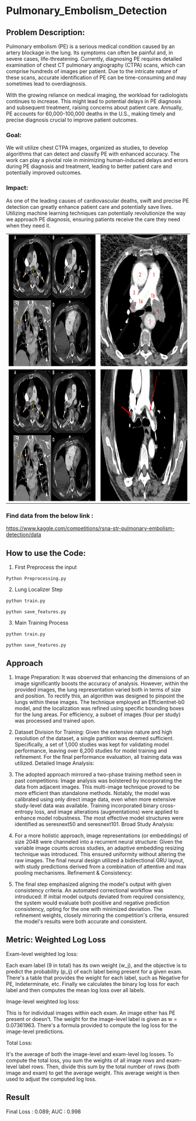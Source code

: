 # Pulmonary_Embolism_Detection
## Problem Description:
Pulmonary embolism (PE) is a serious medical condition caused by an artery blockage in the lung. Its symptoms can often be painful and, in severe cases, life-threatening. Currently, diagnosing PE requires detailed examination of chest CT pulmonary angiography (CTPA) scans, which can comprise hundreds of images per patient. Due to the intricate nature of these scans, accurate identification of PE can be time-consuming and may sometimes lead to overdiagnosis.

With the growing reliance on medical imaging, the workload for radiologists continues to increase. This might lead to potential delays in PE diagnosis and subsequent treatment, raising concerns about patient care. Annually, PE accounts for 60,000-100,000 deaths in the U.S., making timely and precise diagnosis crucial to improve patient outcomes.


### Goal:
We will utilize chest CTPA images, organized as studies, to develop algorithms that can detect and classify PE with enhanced accuracy.
The work can play a pivotal role in minimizing human-induced delays and errors during PE diagnosis and treatment, leading to better patient care and potentially improved outcomes.

### Impact:
As one of the leading causes of cardiovascular deaths, swift and precise PE detection can greatly enhance patient care and potentially save lives. Utilizing machine learning techniques can potentially revolutionize the way we approach PE diagnosis, ensuring patients receive the care they need when they need it.


<table>
  <tr>
    <td><img src="https://github.com/satyajeetburla/Pulmonary_Embolism_Detection/raw/main/image/pe1.jpg" alt="1" width="360px" height="360px"></td>
    <td><img src="https://github.com/satyajeetburla/Pulmonary_Embolism_Detection/raw/main/image/pe2.jpg" alt="2" width="360px" height="360px"></td>
  </tr>
  <tr>
    <td><img src="https://github.com/satyajeetburla/Pulmonary_Embolism_Detection/raw/main/image/pe3.jpg" alt="3" width="360px" height="360px"></td>
    <td><img src="https://github.com/satyajeetburla/Pulmonary_Embolism_Detection/raw/main/image/pe4.png" alt="4" width="360px" height="360px"></td>
  </tr>
</table>

### Find data from the below link : 
https://www.kaggle.com/competitions/rsna-str-pulmonary-embolism-detection/data

## How to use the Code:
1. First Preprocess the input
```
Python Preprocessing.py
```
2. Lung Localizer Step

```
python train.py
```
```
python save_features.py
```
3. Main Training Process
```
python train.py
```
```
python save_features.py
```

## Approach

1. Image Preparation:
It was observed that enhancing the dimensions of an image significantly boosts the accuracy of analysis. However, within the provided images, the lung representation varied both in terms of size and position.
To rectify this, an algorithm was designed to pinpoint the lungs within these images. The technique employed an Efficientnet-b0 model, and the localization was refined using specific bounding boxes for the lung areas.
For efficiency, a subset of images (four per study) was processed and trained upon.

2. Dataset Division for Training:
Given the extensive nature and high resolution of the dataset, a single partition was deemed sufficient. Specifically, a set of 1,000 studies was kept for validating model performance, leaving over 6,200 studies for model training and refinement.
For the final performance evaluation, all training data was utilized.
Detailed Image Analysis:

3. The adopted approach mirrored a two-phase training method seen in past competitions:
Image analysis was bolstered by incorporating the data from adjacent images. This multi-image technique proved to be more efficient than standalone methods.
Notably, the model was calibrated using only direct image data, even when more extensive study-level data was available.
Training incorporated binary cross-entropy loss, and image alterations (augmentations) were applied to enhance model robustness. The most effective model structures were identified as seresnext50 and seresnext101.
Broad Study Analysis:

4. For a more holistic approach, image representations (or embeddings) of size 2048 were channeled into a recurrent neural structure:
Given the variable image counts across studies, an adaptive embedding resizing technique was introduced. This ensured uniformity without altering the raw images.
The final neural design utilized a bidirectional GRU layout, with study predictions derived from a combination of attentive and max pooling mechanisms.
Refinement & Consistency:

5. The final step emphasized aligning the model's output with given consistency criteria.
An automated correctional workflow was introduced: If initial model outputs deviated from required consistency, the system would evaluate both positive and negative prediction consistency, opting for the one with minimized deviation.
The refinement weights, closely mirroring the competition's criteria, ensured the model's results were both accurate and consistent.


## Metric: Weighted Log Loss

Exam-level weighted log loss:

Each exam label (9 in total) has its own weight (w_j), and the objective is to predict the probability (p_ij) of each label being present for a given exam.
There's a table that provides the weight for each label, such as Negative for PE, Indeterminate, etc.
Finally we calculates the binary log loss for each label and then computes the mean log loss over all labels.

Image-level weighted log loss:

This is for individual images within each exam. An image either has PE present or doesn't.
The weight for the image-level label is given as w = 0.07361963.
There's a formula provided to compute the log loss for the image-level predictions.

Total Loss:

It's the average of both the image-level and exam-level log losses.
To compute the total loss, you sum the weights of all image rows and exam-level label rows. Then, divide this sum by the total number of rows (both image and exam) to get the average weight. This average weight is then used to adjust the computed log loss.

## Result
Final Loss : 0.089;  AUC : 0.998



